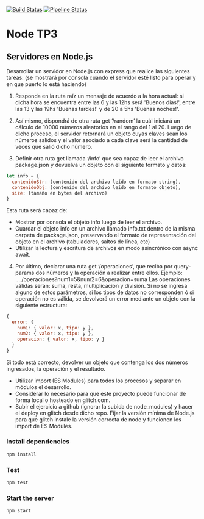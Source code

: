 [![Build Status](https://travis-ci.com/luvitale/NodeTP3.svg?branch=main)](https://travis-ci.com/luvitale/NodeTP3)
[![Pipeline Status](https://gitlab.com/luvitale/NodeTP3/badges/main/pipeline.svg)](https://gitlab.com/luvitale/NodeTP3/-/commits/main)

# Node TP3

## Servidores en Node.js

Desarrollar un servidor en Node.js con express que realice las siguientes tareas:
(se mostrará por consola cuando el servidor esté listo para operar y en que puerto lo está haciendo)

1) Responda en la ruta raíz un mensaje de acuerdo a la hora actual: si dicha hora se encuentra entre
las 6 y las 12hs será 'Buenos dias!', entre las 13 y las 19hs 'Buenas tardes!' y de 20 a 5hs 'Buenas
noches!'.

2) Así mismo, dispondrá de otra ruta get ‘/random’ la cuál iniciará un cálculo de 10000 números
aleatorios en el rango del 1 al 20. Luego de dicho proceso, el servidor retornará un objeto cuyas
claves sean los números salidos y el valor asociado a cada clave será la cantidad de veces que salió
dicho número.

3) Definir otra ruta get llamada ‘/info’ que sea capaz de leer el archivo package.json y devuelva un
objeto con el siguiente formato y datos:

```js
let info = {
  contenidoStr: (contenido del archivo leído en formato string),
  contenidoObj: (contenido del archivo leído en formato objeto),
  size: (tamaño en bytes del archivo)
}
```

Esta ruta será capaz de:

- Mostrar por consola el objeto info luego de leer el archivo.
- Guardar el objeto info en un archivo llamado info.txt dentro de la misma carpeta de
    package.json, preservando el formato de representación del objeto en el archivo
    (tabuladores, saltos de línea, etc)
- Utilizar la lectura y escritura de archivos en modo asincrónico con async await.

4) Por último, declarar una ruta get ‘/operaciones’, que reciba por query-params dos números y la
operación a realizar entre ellos. Ejemplo: ..../operaciones?num1=5&num2=6&operacion=suma
Las operaciones válidas serán: suma, resta, multiplicación y división.
Si no se ingresa alguno de estos parámetros, si los tipos de datos no corresponden ó si operación no
es válida, se devolverá un error mediante un objeto con la siguiente estructura:
```js
{
  error: {
    num1: { valor: x, tipo: y },
    num2: { valor: x, tipo: y },
    operacion: { valor: x, tipo: y }
  }
}
```
Si todo está correcto, devolver un objeto que contenga los dos números ingresados, la operación y el
resultado.

- Utilizar import (ES Modules) para todos los procesos y separar en módulos el desarrollo.
- Considerar lo necesario para que este proyecto puede funcionar de forma local o hosteado en
glitch.com.
- Subir el ejercicio a github (ignorar la subida de node_modules) y hacer el deploy en glitch desde
dicho repo. Fijar la versión mínima de Node.js para que glitch instale la versión correcta de node y
funcionen los import de ES Modules.

### Install dependencies

```bash
npm install
```

### Test

```bash
npm test
```

### Start the server

```bash
npm start
```
